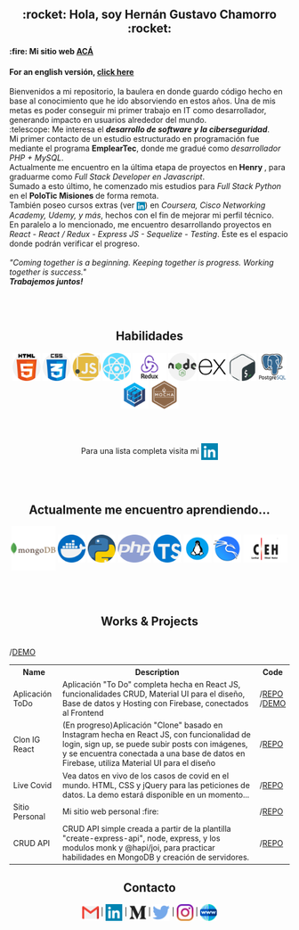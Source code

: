 
<h2 align="center">:rocket: Hola, soy Hernán Gustavo Chamorro :rocket:</h2><p>
<h4>:fire: Mi sitio web <a href="http://www.hernanchamorro.rf.gd/">ACÁ</a></h4>
<h4>For an english versión, <a href="https://github.com/acroooo/acroooo/blob/master/README.md">click here</a></h4>
<p>Bienvenidos a mi repositorio, la baulera en donde guardo código hecho en base al conocimiento que he ido absorviendo en estos años. Una de mis metas es poder conseguir mi primer trabajo en IT como desarrollador, generando impacto en usuarios alrededor del mundo.<br>
:telescope: Me interesa el <b><i>desarrollo de software y la ciberseguridad</i></b>. <br>
Mi primer contacto de un estudio estructurado en programación fue mediante el programa <b>EmplearTec</b>, donde me gradué como <i>desarrollador PHP + MySQL</i>.<br>
Actualmente me encuentro en la última etapa de proyectos en<b> Henry </b>, para graduarme como <i>Full Stack Developer en Javascript</i>.<br />
Sumado a esto último, he comenzado mis estudios para <i>Full Stack Python</i> en el <b> PoloTic Misiones </b> de forma remota. <br />
También poseo cursos extras (ver <a href="https://www.linkedin.com/in/hernangustavochamorro/" align="center"><img src="https://github.com/acroooo/acroooo/blob/master/img/linkedin.png" width="15" height="15" align="center"></img></a>)  en <i>Coursera, Cisco Networking Academy, Udemy, y más</i>, hechos con el fin de mejorar mi perfil técnico.<br />
En paralelo a lo mencionado, me encuentro desarrollando proyectos en <i>React - React / Redux - Express JS - Sequelize - Testing</i>. Éste es el espacio donde podrán verificar el progreso.<br /><br /> 
<i>"Coming together is a beginning. Keeping together is progress. Working together is success."<br />
<b>Trabajemos juntos!</b></i>
</p>
<br />
<br />
<h2 align="center">Habilidades</h2>
  <p align="center"><img src="https://github.com/acroooo/acroooo/blob/master/img/html-5.png" width="50" height="50" align="center"/>
  <img src="https://github.com/acroooo/acroooo/blob/master/img/css.png" width="50" height="50" align="center"/> 
  <img src="https://github.com/acroooo/acroooo/blob/master/img/javascript.png" width="50" height="50" align="center"/>
  <img src="https://github.com/acroooo/acroooo/blob/master/img/react.png" width="50" height="50" align="center"/>
  <img src="https://github.com/acroooo/acroooo/blob/master/img/Redux.png" width="60" height="50" align="center"/> 
  <img src="https://github.com/acroooo/acroooo/blob/master/img/nodejs.png" width="50" height="50" align="center"/>
  <img src="https://github.com/acroooo/acroooo/blob/master/img/express.png" width="50" height="50" align="center"/>
  <img src="https://github.com/acroooo/acroooo/blob/master/img/gnu-bash.png" width="50" height="50" align="center"/>
  <img src="https://github.com/acroooo/acroooo/blob/master/img/postgresql.png" width="50" height="50" align="center"/>
  <img src="https://github.com/acroooo/acroooo/blob/master/img/file_type_sequelize_icon_130173.png" width="50" height="50" align="center"/>
  <img src="https://github.com/acroooo/acroooo/blob/master/img/mocha.png" width="50" height="50" align="center"/>
</p><br /> <br />
<p align="center">Para una lista completa visita mi <a href="https://www.linkedin.com/in/hernangustavochamorro/" align="center"><img src="https://github.com/acroooo/acroooo/blob/master/img/linkedin.png" width="30" height="30" align="center"></img></a></p><br /> <br />
<h2 align="center">Actualmente me encuentro aprendiendo...</h2>
<p align="center">
  <img src="https://github.com/acroooo/acroooo/blob/master/img/mongodb.png" width="80" height="80" align="center"/>
  <img src="https://github.com/acroooo/acroooo/blob/master/img/docker.png" width="50" height="50" align="center"/> 
  <img src="https://github.com/acroooo/acroooo/blob/master/img/piton.png" width="50" height="50" align="center"/>
  <img src="https://github.com/acroooo/acroooo/blob/master/img/php.png" width="60" height="50" align="center"/> 
  <img src="https://github.com/acroooo/acroooo/blob/master/img/typescript.png" width="50" height="50" align="center"/>
  <img src="https://github.com/acroooo/acroooo/blob/master/img/linux_os_logo_icon_134670.png" width="50" height="50" align="center"/>
  <img src="https://github.com/acroooo/acroooo/blob/master/img/kali-linux.png" width="50" height="50" align="center"/>
  <img src="https://github.com/acroooo/acroooo/blob/master/img/ceh.png" width="80" height="50" align="center"/>
</p><br /> <br />
<h2 align="center">Works & Projects</h2>
<table style="width:100%">
  <tr>
    <th>Name</th>
    <th>Description</th>
    <th>Code</th>
  </tr>
  <tr>
    <td>Aplicación ToDo</td>
    <td>Aplicación "To Do" completa hecha en React JS, funcionalidades CRUD, Material UI para el diseño, Base de datos y Hosting con Firebase, conectados al Frontend</td>
    <td>/<a href="https://github.com/acroooo/toDoApp">REPO</a><br />/<a href="https://todo-app-4644c.web.app/">DEMO</a></td>
  </tr>
   <tr>
    <td>Clon IG React</td>
    <td>(En progreso)Aplicación "Clone" basado en Instagram hecha en React JS, con funcionalidad de login, sign up, se puede subir posts con imágenes, y se encuentra conectada a una base de datos en Firebase, utiliza Material UI para el diseño</td>
    <td>/<a href="https://github.com/acroooo/igReact">REPO</a></td>
  </tr>
   <tr>
    <td>Live Covid</td>
    <td>Vea datos en vivo de los casos de covid en el mundo. HTML, CSS y jQuery para las peticiones de datos. La demo estará disponible en un momento...</td>
    <td>/<a href="https://github.com/acroooo/Live-Covid">REPO</a></td>
  </tr>
     <tr>
    <td>Sitio Personal</td>
    <td>Mi sitio web personal :fire:</td>
    <td>/<a href="https://github.com/acroooo/htmlpersonalweb">REPO</a></td><br />/<a href="http://www.hernanchamorro.rf.gd/">DEMO</a>
  </tr>
       <tr>
    <td>CRUD API</td>
    <td>CRUD API simple creada a partir de la plantilla "create-express-api", node, express, y los modulos monk y @hapi/joi, para practicar habilidades en MongoDB y creación de servidores.</td>
    <td>/<a href="https://github.com/acroooo/CRUD-API-Node-Express-Mongo">REPO</a></td></a>
  </tr>
</table>
<h2 align=center>Contacto</h2>
<p align="center">
<a href="mailto:hernang.work@gmail.com" align="center"><img src="https://github.com/acroooo/acroooo/blob/master/img/gmail.png" width="30" height="30" align="center" /></img></a> | 
<a href="https://www.linkedin.com/in/hernangustavochamorro/" align="center"><img src="https://github.com/acroooo/acroooo/blob/master/img/linkedin.png" width="30" height="30" align="center"></img></a> | 
<a href="https://medium.com/@hernang.work" align="center"><img src="https://github.com/acroooo/acroooo/blob/master/img/medio.png" width="30" height="30" align="center"></img></a> | 
<a href="https://twitter.com/Hernn47603842" align="center"><img src="https://github.com/acroooo/acroooo/blob/master/img/twitter.png" width="30" height="30" align="center"></img></a> | 
<a href="https://www.instagram.com/persistent.dev/" align="center"><img src="https://github.com/acroooo/acroooo/blob/master/img/instagram.png" width="30" height="30" align="center"></img></a> |
<a href="http://www.hernanchamorro.rf.gd" align="center"><img src="https://github.com/acroooo/acroooo/blob/master/img/www.png" width="30" height="30" align="center"></img></a>
</p>

